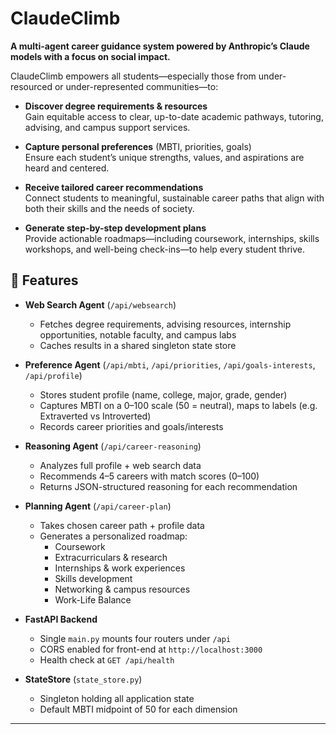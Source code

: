 # ClaudeClimb

**A multi-agent career guidance system powered by Anthropic’s Claude models with a focus on social impact.**  

ClaudeClimb empowers all students—especially those from under-resourced or under-represented communities—to:

- **Discover degree requirements & resources**  
  Gain equitable access to clear, up-to-date academic pathways, tutoring, advising, and campus support services.

- **Capture personal preferences** (MBTI, priorities, goals)  
  Ensure each student’s unique strengths, values, and aspirations are heard and centered.

- **Receive tailored career recommendations**  
  Connect students to meaningful, sustainable career paths that align with both their skills and the needs of society.

- **Generate step-by-step development plans**  
  Provide actionable roadmaps—including coursework, internships, skills workshops, and well-being check-ins—to help every student thrive.

## 🚀 Features

- **Web Search Agent** (`/api/websearch`)  
  - Fetches degree requirements, advising resources, internship opportunities, notable faculty, and campus labs  
  - Caches results in a shared singleton state store  

- **Preference Agent** (`/api/mbti`, `/api/priorities`, `/api/goals-interests`, `/api/profile`)  
  - Stores student profile (name, college, major, grade, gender)  
  - Captures MBTI on a 0–100 scale (50 = neutral), maps to labels (e.g. Extraverted vs Introverted)  
  - Records career priorities and goals/interests  

- **Reasoning Agent** (`/api/career-reasoning`)  
  - Analyzes full profile + web search data  
  - Recommends 4–5 careers with match scores (0–100)  
  - Returns JSON-structured reasoning for each recommendation  

- **Planning Agent** (`/api/career-plan`)  
  - Takes chosen career path + profile data  
  - Generates a personalized roadmap:  
    - Coursework  
    - Extracurriculars & research  
    - Internships & work experiences  
    - Skills development  
    - Networking & campus resources  
    - Work-Life Balance
- **FastAPI Backend**  
  - Single `main.py` mounts four routers under `/api`  
  - CORS enabled for front-end at `http://localhost:3000`  
  - Health check at `GET /api/health`  

- **StateStore** (`state_store.py`)  
  - Singleton holding all application state  
  - Default MBTI midpoint of 50 for each dimension  

---
